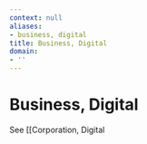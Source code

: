 ```yaml
---
context: null
aliases:
- business, digital
title: Business, Digital
domain:
- ''
---
```


# Business, Digital

See [[Corporation, Digital
